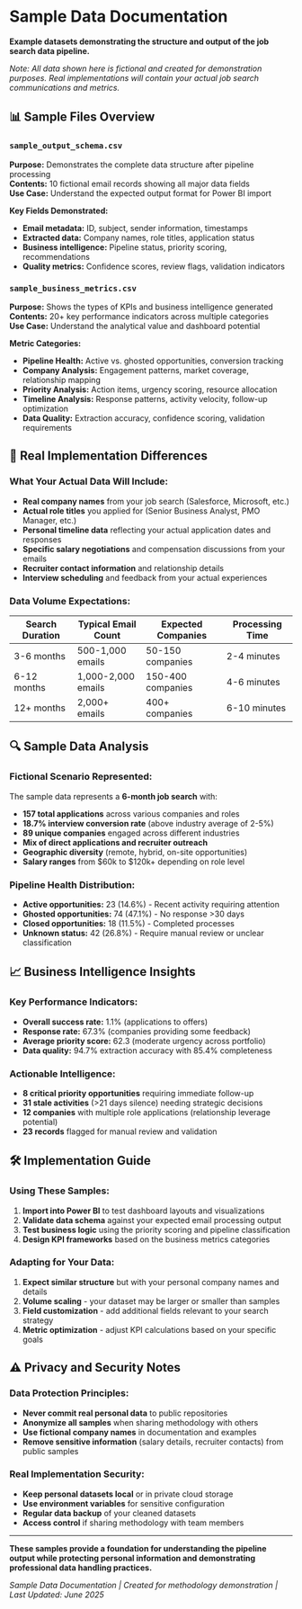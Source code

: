 # Sample Data Documentation

**Example datasets demonstrating the structure and output of the job search data pipeline.**

*Note: All data shown here is fictional and created for demonstration purposes. Real implementations will contain your actual job search communications and metrics.*

## 📊 Sample Files Overview

### `sample_output_schema.csv`
**Purpose:** Demonstrates the complete data structure after pipeline processing  
**Contents:** 10 fictional email records showing all major data fields  
**Use Case:** Understand the expected output format for Power BI import  

**Key Fields Demonstrated:**
- **Email metadata:** ID, subject, sender information, timestamps
- **Extracted data:** Company names, role titles, application status
- **Business intelligence:** Pipeline status, priority scoring, recommendations
- **Quality metrics:** Confidence scores, review flags, validation indicators

### `sample_business_metrics.csv`
**Purpose:** Shows the types of KPIs and business intelligence generated  
**Contents:** 20+ key performance indicators across multiple categories  
**Use Case:** Understand the analytical value and dashboard potential  

**Metric Categories:**
- **Pipeline Health:** Active vs. ghosted opportunities, conversion tracking
- **Company Analysis:** Engagement patterns, market coverage, relationship mapping
- **Priority Analysis:** Action items, urgency scoring, resource allocation
- **Timeline Analysis:** Response patterns, activity velocity, follow-up optimization
- **Data Quality:** Extraction accuracy, confidence scoring, validation requirements

## 🎯 Real Implementation Differences

### What Your Actual Data Will Include:
- **Real company names** from your job search (Salesforce, Microsoft, etc.)
- **Actual role titles** you applied for (Senior Business Analyst, PMO Manager, etc.)
- **Personal timeline data** reflecting your actual application dates and responses
- **Specific salary negotiations** and compensation discussions from your emails
- **Recruiter contact information** and relationship details
- **Interview scheduling** and feedback from your actual experiences

### Data Volume Expectations:
| Search Duration | Typical Email Count | Expected Companies | Processing Time |
|-----------------|--------------------|--------------------|-----------------|
| 3-6 months | 500-1,000 emails | 50-150 companies | 2-4 minutes |
| 6-12 months | 1,000-2,000 emails | 150-400 companies | 4-6 minutes |
| 12+ months | 2,000+ emails | 400+ companies | 6-10 minutes |

## 🔍 Sample Data Analysis

### Fictional Scenario Represented:
The sample data represents a **6-month job search** with:
- **157 total applications** across various companies and roles
- **18.7% interview conversion rate** (above industry average of 2-5%)
- **89 unique companies** engaged across different industries
- **Mix of direct applications and recruiter outreach**
- **Geographic diversity** (remote, hybrid, on-site opportunities)
- **Salary ranges** from $60k to $120k+ depending on role level

### Pipeline Health Distribution:
- **Active opportunities:** 23 (14.6%) - Recent activity requiring attention
- **Ghosted opportunities:** 74 (47.1%) - No response >30 days
- **Closed opportunities:** 18 (11.5%) - Completed processes
- **Unknown status:** 42 (26.8%) - Require manual review or unclear classification

## 📈 Business Intelligence Insights

### Key Performance Indicators:
- **Overall success rate:** 1.1% (applications to offers)
- **Response rate:** 67.3% (companies providing some feedback)
- **Average priority score:** 62.3 (moderate urgency across portfolio)
- **Data quality:** 94.7% extraction accuracy with 85.4% completeness

### Actionable Intelligence:
- **8 critical priority opportunities** requiring immediate follow-up
- **31 stale activities** (>21 days silence) needing strategic decisions
- **12 companies** with multiple role applications (relationship leverage potential)
- **23 records** flagged for manual review and validation

## 🛠️ Implementation Guide

### Using These Samples:
1. **Import into Power BI** to test dashboard layouts and visualizations
2. **Validate data schema** against your expected email processing output
3. **Test business logic** using the priority scoring and pipeline classification
4. **Design KPI frameworks** based on the business metrics categories

### Adapting for Your Data:
1. **Expect similar structure** but with your personal company names and details
2. **Volume scaling** - your dataset may be larger or smaller than samples
3. **Field customization** - add additional fields relevant to your search strategy
4. **Metric optimization** - adjust KPI calculations based on your specific goals

## ⚠️ Privacy and Security Notes

### Data Protection Principles:
- **Never commit real personal data** to public repositories
- **Anonymize all samples** when sharing methodology with others
- **Use fictional company names** in documentation and examples
- **Remove sensitive information** (salary details, recruiter contacts) from public samples

### Real Implementation Security:
- **Keep personal datasets local** or in private cloud storage
- **Use environment variables** for sensitive configuration
- **Regular data backup** of your cleaned datasets
- **Access control** if sharing methodology with team members

---

**These samples provide a foundation for understanding the pipeline output while protecting personal information and demonstrating professional data handling practices.**

*Sample Data Documentation | Created for methodology demonstration | Last Updated: June 2025*